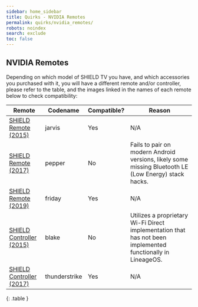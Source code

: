 ```yaml
---
sidebar: home_sidebar
title: Quirks - NVIDIA Remotes
permalink: quirks/nvidia_remotes/
robots: noindex
search: exclude
toc: false
---
```


## NVIDIA Remotes

Depending on which model of SHIELD TV you have, and which accessories you purchased with it, you will have a different remote and/or controller, please refer to the table, and the images linked in the names of each remote below to check compatibility:

|Remote                    |Codename     |Compatible?   |Reason          |
|--------------------------|-------------|--------------|----------------|
|[SHIELD Remote (2015)](https://www.nvidia.com/content/dam/en-zz/Solutions/SHIELD/shop/shield-remote-2015-625.png) | jarvis | Yes | N/A |
|[SHIELD Remote (2017)](https://www.nvidia.com/content/dam/en-zz/Solutions/SHIELD/shop/shield-remote-2017-625.png) | pepper | No | Fails to pair on modern Android versions, likely some missing Bluetooth LE (Low Energy) stack hacks. |
|[SHIELD Remote (2019)](https://www.nvidia.com/content/shield/images/shield-remote.png) | friday | Yes | N/A |
|[SHIELD Controller (2015)](https://www.nvidia.com/content/shield/images/shield-controller-2015.png) | blake | No | Utilizes a proprietary Wi-Fi Direct implementation that has not been implemented functionally in LineageOS. |
|[SHIELD Controller (2017)](https://www.nvidia.com/content/shield/images/shield-controller.png) | thunderstrike | Yes | N/A |
{: .table }
